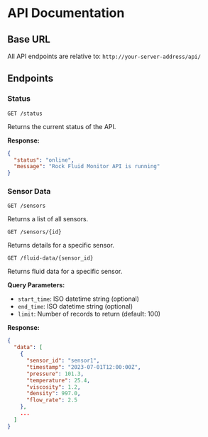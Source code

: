# API Documentation

## Base URL

All API endpoints are relative to: `http://your-server-address/api/`

## Endpoints

### Status

```
GET /status
```

Returns the current status of the API.

**Response:**

```json
{
  "status": "online",
  "message": "Rock Fluid Monitor API is running"
}
```

### Sensor Data

```
GET /sensors
```

Returns a list of all sensors.

```
GET /sensors/{id}
```

Returns details for a specific sensor.

```
GET /fluid-data/{sensor_id}
```

Returns fluid data for a specific sensor.

**Query Parameters:**

- `start_time`: ISO datetime string (optional)
- `end_time`: ISO datetime string (optional)
- `limit`: Number of records to return (default: 100)

**Response:**

```json
{
  "data": [
    {
      "sensor_id": "sensor1",
      "timestamp": "2023-07-01T12:00:00Z",
      "pressure": 101.3,
      "temperature": 25.4,
      "viscosity": 1.2,
      "density": 997.0,
      "flow_rate": 2.5
    },
    ...
  ]
}
``` 